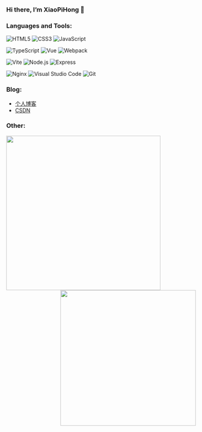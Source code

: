 ### Hi there, I’m XiaoPiHong 👋

### Languages and Tools:
<span><img alt="HTML5" src="https://img.shields.io/badge/HTML5-E34F26?style=social&logo=html5&color=333333"/></span>
<span><img alt="CSS3" src="https://img.shields.io/badge/CSS3-E34F26?style=social&logo=css3&color=333333"/></span>
<span><img alt="JavaScript" src="https://img.shields.io/badge/JavaScript-E34F26?style=social&logo=javascript&color=333333"/></span>

<span><img alt="TypeScript" src="https://img.shields.io/badge/TypeScript-E34F26?style=social&logo=typescript&color=333333"/></span>
<span><img alt="Vue" src="https://img.shields.io/badge/Vue-E34F26?style=social&logo=vuedotjs&color=333333"/></span>
<span><img alt="Webpack" src="https://img.shields.io/badge/Webpack-E34F26?style=social&logo=webpack&color=333333"/></span>

<span><img alt="Vite" src="https://img.shields.io/badge/Vite-E34F26?style=social&logo=vite&color=333333"/></span>
<span><img alt="Node.js" src="https://img.shields.io/badge/Node.js-E34F26?style=social&logo=nodedotjs&color=333333"/></span>
<span><img alt="Express" src="https://img.shields.io/badge/Express-E34F26?style=social&logo=express&color=333333"/></span>

<span><img alt="Nginx" src="https://img.shields.io/badge/Nginx-E34F26?style=social&logo=nginx&color=333333"/></span>
<span><img alt="Visual Studio Code" src="https://img.shields.io/badge/Visual Studio Code-E34F26?style=social&logo=visualstudiocode&color=333333"/></span>
<span><img alt="Git" src="https://img.shields.io/badge/Git-E34F26?style=social&logo=git&color=333333"/></span>

### Blog:
* [个人博客](https://xiaopihong.github.io/myBlog/)
* [CSDN](https://blog.csdn.net/weixin_45849779?spm=1010.2135.3001.5343/)

### Other:
<img align="left" width="410px" src="https://github-readme-stats.vercel.app/api?username=XiaoPiHong&show_icons=true&icon_color=fff&title_color=fff&text_color=fff&bg_color=45,ff9569,e92758" />
<img align="right" width="360px" src="https://github-readme-stats.vercel.app/api/top-langs/?username=XiaoPiHong&show_icons=true&layout=compact&title_color=fff&text_color=fff&bg_color=45,ff9569,e92758" />

